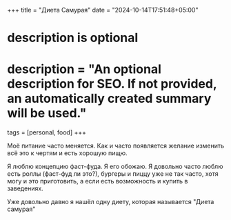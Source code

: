 +++
title = "Диета Самурая"
date = "2024-10-14T17:51:48+05:00"

#
# description is optional
#
# description = "An optional description for SEO. If not provided, an automatically created summary will be used."

tags = [personal, food]
+++

Моё питание часто меняется. Как и часто появляется желание изменить всё это к чертям и есть хорошую пищю.

Я люблю концепцию фаст-фуда. Я его обожаю. Я довольно часто люблю есть роллы (фаст-фуд ли это?),
бургеры и пиццу уже не так часто, хотя могу и это приготовить, а если есть возможность и купить в заведениях.

Уже довольно давно я нашёл одну диету, которая называется "Диета самурая"
